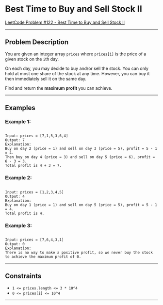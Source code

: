 
# Best Time to Buy and Sell Stock II

[LeetCode Problem #122 - Best Time to Buy and Sell Stock II](https://leetcode.com/problems/best-time-to-buy-and-sell-stock-ii/)

---

## Problem Description

You are given an integer array `prices` where `prices[i]` is the price of a given stock on the `i`th day.

On each day, you may decide to buy and/or sell the stock. You can only hold at most one share of the stock at any time. However, you can buy it then immediately sell it on the same day.

Find and return the **maximum profit** you can achieve.

---

## Examples

### Example 1:
```

Input: prices = [7,1,5,3,6,4]
Output: 7
Explanation:
Buy on day 2 (price = 1) and sell on day 3 (price = 5), profit = 5 - 1 = 4.
Then buy on day 4 (price = 3) and sell on day 5 (price = 6), profit = 6 - 3 = 3.
Total profit is 4 + 3 = 7.

```

### Example 2:
```

Input: prices = [1,2,3,4,5]
Output: 4
Explanation:
Buy on day 1 (price = 1) and sell on day 5 (price = 5), profit = 5 - 1 = 4.
Total profit is 4.

```

### Example 3:
```

Input: prices = [7,6,4,3,1]
Output: 0
Explanation:
There is no way to make a positive profit, so we never buy the stock to achieve the maximum profit of 0.

````

---

## Constraints
- `1 <= prices.length <= 3 * 10^4`
- `0 <= prices[i] <= 10^4`

---

